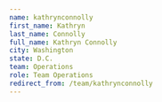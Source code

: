 ```yaml
---
name: kathrynconnolly
first_name: Kathryn
last_name: Connolly
full_name: Kathryn Connolly
city: Washington
state: D.C.
team: Operations
role: Team Operations
redirect_from: /team/kathrynconnolly
---
```

